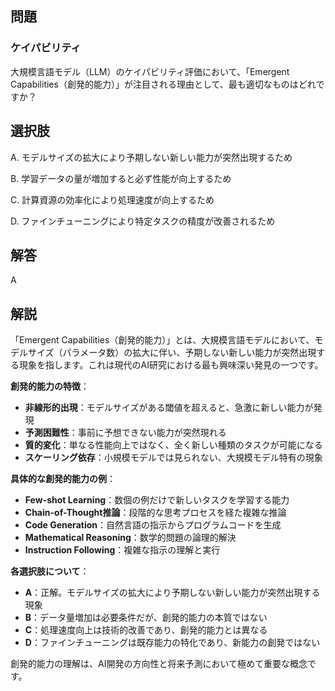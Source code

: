 ## 問題
### ケイパビリティ
大規模言語モデル（LLM）のケイパビリティ評価において、「Emergent Capabilities（創発的能力）」が注目される理由として、最も適切なものはどれですか？

## 選択肢
A. モデルサイズの拡大により予期しない新しい能力が突然出現するため

B. 学習データの量が増加すると必ず性能が向上するため

C. 計算資源の効率化により処理速度が向上するため

D. ファインチューニングにより特定タスクの精度が改善されるため

## 解答
A

## 解説
「Emergent Capabilities（創発的能力）」とは、大規模言語モデルにおいて、モデルサイズ（パラメータ数）の拡大に伴い、予期しない新しい能力が突然出現する現象を指します。これは現代のAI研究における最も興味深い発見の一つです。

**創発的能力の特徴**：
- **非線形的出現**：モデルサイズがある閾値を超えると、急激に新しい能力が発現
- **予測困難性**：事前に予想できない能力が突然現れる
- **質的変化**：単なる性能向上ではなく、全く新しい種類のタスクが可能になる
- **スケーリング依存**：小規模モデルでは見られない、大規模モデル特有の現象

**具体的な創発的能力の例**：
- **Few-shot Learning**：数個の例だけで新しいタスクを学習する能力
- **Chain-of-Thought推論**：段階的な思考プロセスを経た複雑な推論
- **Code Generation**：自然言語の指示からプログラムコードを生成
- **Mathematical Reasoning**：数学的問題の論理的解決
- **Instruction Following**：複雑な指示の理解と実行

**各選択肢について**：
- **A**：正解。モデルサイズの拡大により予期しない新しい能力が突然出現する現象
- **B**：データ量増加は必要条件だが、創発的能力の本質ではない
- **C**：処理速度向上は技術的改善であり、創発的能力とは異なる
- **D**：ファインチューニングは既存能力の特化であり、新能力の創発ではない

創発的能力の理解は、AI開発の方向性と将来予測において極めて重要な概念です。 